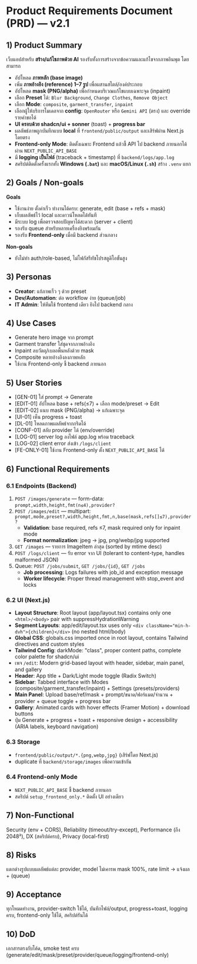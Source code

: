 # Product Requirements Document (PRD) — v2.1

## 1) Product Summary
เว็บแอปสำหรับ **สร้าง/แก้ไขภาพด้วย AI** รองรับทั้งการสร้างจากข้อความและแก้ไขจากภาพอินพุต โดยสามารถ
- อัปโหลด **ภาพหลัก (base image)**
- เพิ่ม **ภาพอ้างอิง (reference) 1–7 รูป** เพื่อผสานสไตล์/องค์ประกอบ
- อัปโหลด **mask (PNG/alpha)** เพื่อกำหนดบริเวณแก้ไขแบบเฉพาะจุด (inpaint)
- เลือก **Preset** ได้: `Blur Background`, `Change Clothes`, `Remove Object`
- เลือก **Mode**: `composite`, `garment_transfer`, `inpaint`
- เลือกผู้ให้บริการโมเดลจาก **config**: `OpenRouter` หรือ `Gemini API` (ตรง) และ override รายคำขอได้
- **UI ครอบด้วย shadcn/ui + sonner** (toast) + **progress bar**
- ผลลัพธ์ภาพถูกบันทึกแบบ **local** ที่ `frontend/public/output` และเสิร์ฟผ่าน Next.js โดยตรง
- **Frontend-only Mode**: ติดตั้งเฉพาะ Frontend แล้วชี้ API ไป backend ภายนอกได้ผ่าน `NEXT_PUBLIC_API_BASE`
- มี **logging เป็นไฟล์** (traceback + timestamp) ที่ `backend/logs/app.log`
- สคริปต์ติดตั้งครั้งแรกทั้ง **Windows (`.bat`)** และ **macOS/Linux (`.sh`)** สร้าง `.venv` แยก

## 2) Goals / Non-goals
**Goals**
- ใช้งานง่าย ตั้งค่าเร็ว ทำงานได้ครบ: generate, edit (base + refs + mask)
- เก็บผลลัพธ์ไว้ local และดาวน์โหลดได้ทันที
- มีระบบ log เพื่อตรวจสอบปัญหาได้สะดวก (server + client)
- รองรับ queue สำหรับหลายเครื่องยิงพร้อมกัน
- รองรับ **Frontend-only** เมื่อมี backend ส่วนกลาง

**Non-goals**
- ยังไม่ทำ auth/role-based, ไม่โฟกัสรีทัชโปรสตูดิโอขั้นสูง

## 3) Personas
- **Creator**: แก้ภาพเร็ว ๆ ด้วย preset
- **Dev/Automation**: ต่อ workflow ง่าย (queue/job)
- **IT Admin**: ให้ทีมใช้ frontend เดียว ยิงไป backend กลาง

## 4) Use Cases
- Generate hero image จาก prompt
- Garment transfer ใส่ชุดจากภาพอ้างอิง
- Inpaint ลบวัตถุ/เบลอพื้นหลังด้วย mask
- Composite หลายอ้างอิงลงภาพหลัก
- ใช้งาน Frontend-only ชี้ backend ภายนอก

## 5) User Stories
- [GEN-01] ใส่ prompt → Generate
- [EDIT-01] อัปโหลด base + refs(≤7) + เลือก mode/preset → Edit
- [EDIT-02] แนบ mask (PNG/alpha) → แก้เฉพาะจุด
- [UI-01] เห็น progress + toast
- [DL-01] โหลดภาพผลลัพธ์จากกริดได้
- [CONF-01] สลับ provider ได้ (env/override)
- [LOG-01] server log ลงไฟล์ app.log พร้อม traceback
- [LOG-02] client error ส่งเข้า `/logs/client`
- [FE-ONLY-01] ใช้งาน Frontend-only ตั้ง `NEXT_PUBLIC_API_BASE` ได้

## 6) Functional Requirements
### 6.1 Endpoints (Backend)
1) `POST /images/generate` — form-data: `prompt,width,height,fmt(n≤4),provider?`
2) `POST /images/edit` — multipart: `prompt,mode,preset?,width,height,fmt,n,base(mask,refs[]≤7),provider?`
   - **Validation**: base required, refs ≤7, mask required only for inpaint mode
   - **Format normalization**: jpeg → jpg, png/webp/jpg supported
3) `GET /images` — รายการ ImageItem ล่าสุด (sorted by mtime desc)
4) `POST /logs/client` — รับ error จาก UI (tolerant to content-type, handles malformed JSON)
5) Queue: `POST /jobs/submit`, `GET /jobs/{id}`, `GET /jobs`
   - **Job processing**: Logs failures with job_id and exception message
   - **Worker lifecycle**: Proper thread management with stop_event and locks

### 6.2 UI (Next.js)
- **Layout Structure**: Root layout (app/layout.tsx) contains only one `<html>/<body>` pair with suppressHydrationWarning
- **Segment Layouts**: app/edit/layout.tsx uses only `<div className="min-h-dvh">{children}</div>` (no nested html/body)
- **Global CSS**: globals.css imported once in root layout, contains Tailwind directives and custom styles
- **Tailwind Config**: darkMode: "class", proper content paths, complete color palette for shadcn/ui
- เพจ `/edit`: Modern grid-based layout with header, sidebar, main panel, and gallery
- **Header**: App title + Dark/Light mode toggle (Radix Switch)
- **Sidebar**: Tabbed interface with Modes (composite/garment_transfer/inpaint) + Settings (presets/providers)
- **Main Panel**: Upload base/ref/mask + prompt/ขนาด/ฟอร์แมต/จำนวน + provider + queue toggle + progress bar
- **Gallery**: Animated cards with hover effects (Framer Motion) + download buttons
- ปุ่ม Generate + progress + toast + responsive design + accessibility (ARIA labels, keyboard navigation)

### 6.3 Storage
- `frontend/public/output/*.{png,webp,jpg}` (เสิร์ฟโดย Next.js)
- duplicate ที่ `backend/storage/images` เพื่อความเข้ากัน

### 6.4 Frontend-only Mode
- `NEXT_PUBLIC_API_BASE` ชี้ backend ภายนอก
- สคริปต์ `setup_frontend_only.*` ติดตั้ง UI อย่างเดียว

## 7) Non-Functional
Security (env + CORS), Reliability (timeout/try-except), Performance (ถึง 2048²), DX (สคริปต์ครบ), Privacy (local-first)

## 8) Risks
แตกต่างรูปแบบผลลัพธ์แต่ละ provider, model ไม่เคารพ mask 100%, rate limit → แจ้งผล + (queue)

## 9) Acceptance
ทุกโหมดทำงาน, provider-switch ใช้ได้, บันทึกไฟล์/output, progress+toast, logging ครบ, frontend-only ใช้ได้, สคริปต์รันได้

## 10) DoD
เอกสารตรงกับโค้ด, smoke test ครบ (generate/edit/mask/preset/provider/queue/logging/frontend-only)
